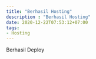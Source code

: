 ```yaml
---
title: "Berhasil Hosting"
description : "Berhasil Hosting"
date: 2020-12-22T07:53:12+07:00
tags:
- Hosting
---
```

Berhasil Deploy